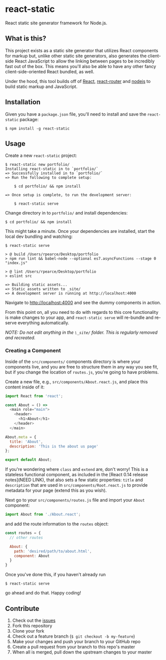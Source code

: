 # react-static
React static site generator framework for Node.js.

## What is this?
This project exists as a static site generator that utilizes React components for markup but, unlike other static site generators, also generates the client-side React JavaScript to allow the linking between pages to be incredibly fast out of the box. This means you'll also be able to have any other fancy client-side-oriented React bundled, as well.

Under the hood, this tool builds off of [React](https://github.com/facebook/react), [react-router](https://github.com/rackt/react-router) and [nodejs](https://github.com/nodejs/node) to build static markup and JavaScript.

## Installation
Given you have a `package.json` file, you'll need to install and save the `react-static` package:

```
$ npm install -g react-static
```

## Usage
Create a new `react-static` project:

```
$ react-static new portfolio/
Installing react-static in to `portfolio/`
=> Successfully installed in to `portfolio/`
=> Run the following to complete setup:

    $ cd portfolio/ && npm install

=> Once setup is complete, to run the development server:

    $ react-static serve
```

Change directory in to `portfolio/` and install dependencies:

```
$ cd portfolio/ && npm install
```

This might take a minute. Once your dependencies are installed, start the local dev bundling and watching:

```
$ react-static serve

> @ build /Users/rpearce/Desktop/portfolio
> npm run lint && babel-node --optional es7.asyncFunctions --stage 0 "index.js"

> @ lint /Users/rpearce/Desktop/portfolio
> eslint src

=> Building static assets...
=> Static assets written to _site/
=> A development server is running at http://localhost:4000
```

Navigate to [http://localhost:4000](http://localhost:4000) and see the dummy components in action.

From this point on, all you need to do with regards to this core functionality is make changes to your app, and `react-static serve` will re-bundle and re-serve everything automatically.

_NOTE: Do not edit anything in the `\_site/` folder. This is regularly removed and recreated._

### Creating a Component
Inside of the `src/components/` components directory is where your components live, and you are free to structure them in any way you see fit, but if you change the location of `routes.js`, you're going to have problems.

Create a new file, e.g., `src/components/About.react.js`, and place this content inside of it:

```js
import React from 'react';

const About = () =>
  <main role="main">
    <header>
      <h1>About</h1>
    </header>
  </main>

About.meta = {
  title: 'About',
  description: 'This is the about us page'
};

export default About;
```

If you're wondering where `class` and `extend` are, don't worry! This is a stateless functional component, as included in the [React 0.14 release notes](NEED LINK), that also sets a few static properties: `title` and `description` that are used in `src/components/Root.react.js` to provide metadata for your page (extend this as you wish).

Next go to your `src/components/routes.js` file and import your `About` component:

```js
import About from './About.react';
```

and add the route information to the `routes` object:

```js
const routes = {
  // other routes

  About: {
    path: 'desired/path/to/about.html',
    component: About
  }
}
```

Once you've done this, if you haven't already run

```
$ react-static serve
```

go ahead and do that. Happy coding!

## Contribute

1. Check out the [issues](https://github.com/rpearce/react-static/issues)
1. Fork this repository
1. Clone your fork
1. Check out a feature branch (`$ git checkout -b my-feature`)
1. Make your changes and push your branch to your GitHub repo
1. Create a pull request from your branch to this repo's master
1. When all is merged, pull down the upstream changes to your master
